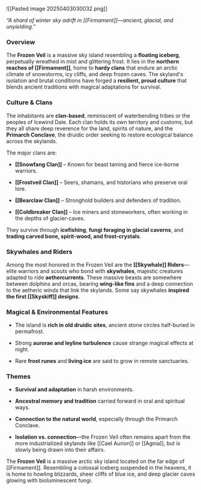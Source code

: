 ![[Pasted image 20250403030032.png]]

_“A shard of winter sky adrift in [[Firmament]]—ancient, glacial, and unyielding.”_
### **Overview**

The **Frozen Veil** is a massive sky island resembling a **floating iceberg**, perpetually wreathed in mist and glittering frost. It lies in the **northern reaches of [[Firmament]]**, home to **hardy clans** that endure an arctic climate of snowstorms, icy cliffs, and deep frozen caves. The skyland's isolation and brutal conditions have forged a **resilient, proud culture** that blends ancient traditions with magical adaptations for survival.

### **Culture & Clans**

The inhabitants are **clan-based**, reminiscent of waterbending tribes or the peoples of Icewind Dale. Each clan holds its own territory and customs, but they all share deep reverence for the land, spirits of nature, and the **Primarch Conclave**, the druidic order seeking to restore ecological balance across the skylands.

The major clans are:

- **[[Snowfang Clan]]** – Known for beast taming and fierce ice-borne warriors.
    
- **[[Frostveil Clan]]** – Seers, shamans, and historians who preserve oral lore.
    
- **[[Bearclaw Clan]]** – Stronghold builders and defenders of tradition.
    
- **[[Coldbreaker Clan]]** – Ice miners and stoneworkers, often working in the depths of glacier-caves.
    

They survive through **icefishing**, **fungi foraging in glacial caverns**, and **trading carved bone, spirit-wood, and frost-crystals**.

### **Skywhales and Riders**

Among the most honored in the Frozen Veil are the **[[Skywhale]] Riders**—elite warriors and scouts who bond with **skywhales**, majestic creatures adapted to ride **aethercurrents**. These massive beasts are somewhere between dolphins and orcas, bearing **wing-like fins** and a deep connection to the aetheric winds that link the skylands. Some say skywhales **inspired the first [[Skyskiff]] designs**.

### **Magical & Environmental Features**

- The island is **rich in old druidic sites**, ancient stone circles half-buried in permafrost.
    
- Strong **aurorae and leyline turbulence** cause strange magical effects at night.
    
- Rare **frost runes** and **living ice** are said to grow in remote sanctuaries.
    

### **Themes**

- **Survival and adaptation** in harsh environments.
    
- **Ancestral memory and tradition** carried forward in oral and spiritual ways.
    
- **Connection to the natural world**, especially through the Primarch Conclave.
    
- **Isolation vs. connection**—the Frozen Veil often remains apart from the more industrialized skylands like [[Cael Aurion]] or [[Agnia]], but is slowly being drawn into their affairs.

The **Frozen Veil** is a massive arctic sky island located on the far edge of [[Firmament]]. Resembling a colossal iceberg suspended in the heavens, it is home to howling blizzards, sheer cliffs of blue ice, and deep glacier caves glowing with bioluminescent fungi.